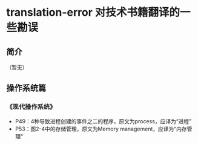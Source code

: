 # translation-error 对技术书籍翻译的一些勘误

## 简介
（暂无）

## 操作系统篇

### 《现代操作系统》
- P49：4种导致进程创建的事件之二的程序，原文为process，应译为“进程”
- P53：图2-4中的存储管理，原文为Memory management，应译为“内存管理” 
